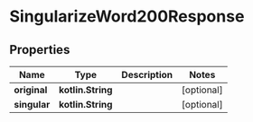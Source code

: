 
# SingularizeWord200Response

## Properties
Name | Type | Description | Notes
------------ | ------------- | ------------- | -------------
**original** | **kotlin.String** |  |  [optional]
**singular** | **kotlin.String** |  |  [optional]



